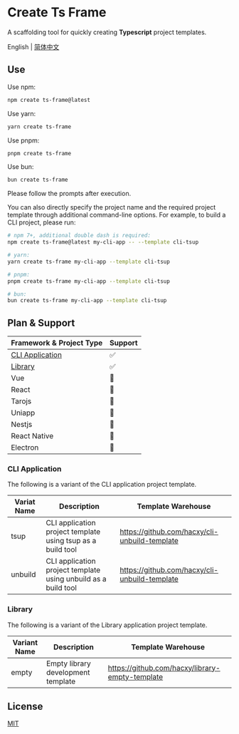 # Create Ts Frame

A scaffolding tool for quickly creating **Typescript** project templates.

English | [简体中文](https://github.com/hacxy/create-ts-frame/blob/main/README_zh.md)

## Use

Use npm:

```sh
npm create ts-frame@latest
```

Use yarn:

```sh
yarn create ts-frame
```

Use pnpm:

```sh
pnpm create ts-frame
```

Use bun:

```sh
bun create ts-frame
```

Please follow the prompts after execution.

You can also directly specify the project name and the required project template through additional command-line options. For example, to build a CLI project, please run:

```sh
# npm 7+, additional double dash is required:
npm create ts-frame@latest my-cli-app -- --template cli-tsup

# yarn:
yarn create ts-frame my-cli-app --template cli-tsup

# pnpm:
pnpm create ts-frame my-cli-app --template cli-tsup

# bun:
bun create ts-frame my-cli-app --template cli-tsup
```

## Plan & Support

| Framework & Project Type            | Support |
| ----------------------------------- | ------- |
| [CLI Application](#cli-application) | ✅      |
| [Library](#library)                 | ✅      |
| Vue                                 | 🚧      |
| React                               | 🚧      |
| Tarojs                              | 🚧      |
| Uniapp                              | 🚧      |
| Nestjs                              | 🚧      |
| React Native                        | 🚧      |
| Electron                            | 🚧      |

### CLI Application

The following is a variant of the CLI application project template.

| Variat Name | Description                                                    | Template Warehouse                              |
| ----------- | -------------------------------------------------------------- | ----------------------------------------------- |
| tsup        | CLI application project template using tsup as a build tool    | <https://github.com/hacxy/cli-unbuild-template> |
| unbuild     | CLI application project template using unbuild as a build tool | <https://github.com/hacxy/cli-unbuild-template> |

### Library

The following is a variant of the Library application project template.

| Variant Name | Description                        | Template Warehouse                                |
| ------------ | ---------------------------------- | ------------------------------------------------- |
| empty        | Empty library development template | <https://github.com/hacxy/library-empty-template> |

## License

[MIT](https://github.com/hacxy/create-ts-frame/blob/main/LICENSE)
